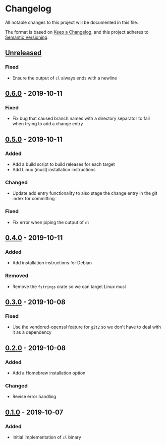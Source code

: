 # Changelog
All notable changes to this project will be documented in this file.

The format is based on [Keep a Changelog](https://keepachangelog.com/en/1.0.0/),
and this project adheres to [Semantic Versioning](https://semver.org/spec/v2.0.0.html).

## [Unreleased]
### Fixed
- Ensure the output of `cl` always ends with a newline

## [0.6.0] - 2019-10-11
### Fixed
- Fix bug that caused branch names with a directory separator to fail when
  trying to add a change entry

## [0.5.0] - 2019-10-11
### Added
- Add a build script to build releases for each target
- Add Linux (musl) installation instructions

### Changed
- Update add entry functionality to also stage the change entry in the git
  index for committing

### Fixed
- Fix error when piping the output of `cl`

## [0.4.0] - 2019-10-11
### Added
- Add installation instructions for Debian

### Removed
- Remove the `fstrings` crate so we can target Linux musl

## [0.3.0] - 2019-10-08
### Fixed
- Use the vendored-openssl feature for `git2` so we don't have to deal with it
  as a dependency

## [0.2.0] - 2019-10-08
### Added
- Add a Homebrew installation option

### Changed
- Revise error handling

## [0.1.0] - 2019-10-07
### Added
- Initial implementation of `cl` binary

[Unreleased]: https://github.com/marcaddeo/cl/compare/0.6.0...HEAD
[0.6.0]: https://github.com/marcaddeo/cl/compare/0.5.0...0.6.0
[0.5.0]: https://github.com/marcaddeo/cl/compare/0.4.0...0.5.0
[0.4.0]: https://github.com/marcaddeo/cl/compare/0.3.0...0.4.0
[0.3.0]: https://github.com/marcaddeo/cl/compare/0.2.0...0.3.0
[0.2.0]: https://github.com/marcaddeo/cl/compare/0.1.0...0.2.0
[0.1.0]: https://github.com/marcadde/cl/releases/tag/0.1.0
